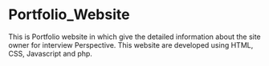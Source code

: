# Portfolio_Website
This is Portfolio website in which give the detailed information about the site owner for interview Perspective. This website are developed using HTML, CSS, Javascript and php. 
